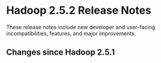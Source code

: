 # Hadoop  2.5.2 Release Notes

These release notes include new developer and user-facing incompatibilities, features, and major improvements.

## Changes since Hadoop 2.5.1



